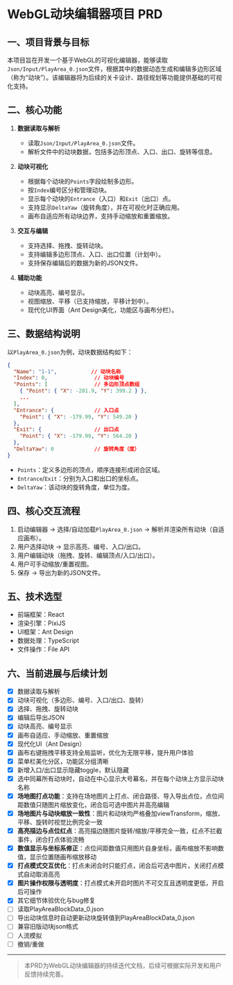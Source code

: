 # WebGL动块编辑器项目 PRD

## 一、项目背景与目标

本项目旨在开发一个基于WebGL的可视化编辑器，能够读取`Json/Input/PlayArea_0.json`文件，根据其中的数据动态生成和编辑多边形区域（称为“动块”）。该编辑器将为后续的关卡设计、路径规划等功能提供基础的可视化支持。

## 二、核心功能

1. **数据读取与解析**
   - 读取`Json/Input/PlayArea_0.json`文件。
   - 解析文件中的动块数据，包括多边形顶点、入口、出口、旋转等信息。

2. **动块可视化**
   - 根据每个动块的`Points`字段绘制多边形。
   - 按`Index`编号区分和管理动块。
   - 显示每个动块的`Entrance`（入口）和`Exit`（出口）点。
   - 支持显示`DeltaYaw`（旋转角度），并在可视化时正确应用。
   - 画布自适应所有动块边界，支持手动缩放和重置缩放。

3. **交互与编辑**
   - 支持选择、拖拽、旋转动块。
   - 支持编辑多边形顶点、入口、出口位置（计划中）。
   - 支持保存编辑后的数据为新的JSON文件。

4. **辅助功能**
   - 动块高亮、编号显示。
   - 视图缩放、平移（已支持缩放，平移计划中）。
   - 现代化UI界面（Ant Design美化，功能区与画布分栏）。

## 三、数据结构说明

以`PlayArea_0.json`为例，动块数据结构如下：

```json
{
  "Name": "1-1",           // 动块名称
  "Index": 0,               // 动块编号
  "Points": [               // 多边形顶点数组
    { "Point": { "X": -281.9, "Y": 399.2 } },
    ...
  ],
  "Entrance": {             // 入口点
    "Point": { "X": -179.99, "Y": 549.20 }
  },
  "Exit": {                 // 出口点
    "Point": { "X": -179.99, "Y": 564.20 }
  },
  "DeltaYaw": 0             // 旋转角度（度）
}
```

- `Points`：定义多边形的顶点，顺序连接形成闭合区域。
- `Entrance`/`Exit`：分别为入口和出口的坐标点。
- `DeltaYaw`：该动块的旋转角度，单位为度。

## 四、核心交互流程

1. 启动编辑器 → 选择/自动加载`PlayArea_0.json` → 解析并渲染所有动块（自适应画布）。
2. 用户选择动块 → 显示高亮、编号、入口/出口。
3. 用户编辑动块（拖拽、旋转、编辑顶点/入口/出口）。
4. 用户可手动缩放/重置视图。
5. 保存 → 导出为新的JSON文件。

## 五、技术选型

- 前端框架：React
- 渲染引擎：PixiJS
- UI框架：Ant Design
- 数据处理：TypeScript
- 文件操作：File API

## 六、当前进展与后续计划

- [x] 数据读取与解析
- [x] 动块可视化（多边形、编号、入口/出口、旋转）
- [x] 选择、拖拽、旋转动块
- [x] 编辑后导出JSON
- [x] 动块高亮、编号显示
- [x] 画布自适应、手动缩放、重置缩放
- [x] 现代化UI（Ant Design）
- [x] 画布右键拖拽平移支持全局监听，优化为无限平移，提升用户体验
- [x] 菜单栏美化分区，功能区分组清晰
- [x] 新增入口/出口显示隐藏toggle，默认隐藏
- [x] 选中同幕所有动块时，自动在中心显示大号幕名，并在每个动块上方显示动块名称
- [x] **场地图打点功能**：支持在场地图片上打点、闭合路径、导入导出点位，点位间距数值只随图片缩放变化，闭合后可选中图片并高亮编辑
- [x] **场地图片与动块缩放一致性**：图片和动块均严格叠加viewTransform，缩放、平移、旋转时视觉比例完全一致
- [x] **高亮描边与点位红点**：高亮描边随图片旋转/缩放/平移完全一致，红点不拦截事件，闭合打点体验流畅
- [x] **数值显示与坐标系修正**：点位间距数值只用图片自身坐标，画布缩放不影响数值，显示位置随画布缩放移动
- [x] **打点模式交互优化**：打点未闭合时只能打点，闭合后可选中图片，关闭打点模式自动取消高亮
- [x] **图片操作权限与透明度**：打点模式未开启时图片不可交互且透明度更低，开启后可操作
- [x] 其它细节体验优化与bug修复
- [ ] 读取PlayAreaBlockData_0.json
- [ ] 导出动块信息时自动更新动块旋转值到PlayAreaBlockData_0.json
- [ ] 兼容旧版动块json格式
- [ ] 人流模拟
- [ ] 撤销/重做

---

> 本PRD为WebGL动块编辑器的持续迭代文档，后续可根据实际开发和用户反馈持续完善。 